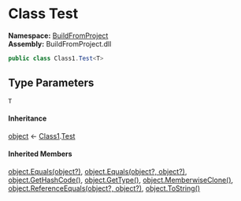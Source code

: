 # Class Test

__Namespace:__ [BuildFromProject](BuildFromProject.md)  
__Assembly:__ BuildFromProject.dll

```csharp
public class Class1.Test<T>
```

## Type Parameters

`T`

#### Inheritance

[object](https://learn.microsoft.com/dotnet/api/system.object) ← 
[Class1](BuildFromProject.Class1.md).[Test](BuildFromProject.Class1.Test-1.md)<T>

#### Inherited Members

[object.Equals(object?)](https://learn.microsoft.com/dotnet/api/system.object.equals#system-object-equals(system-object)), 
[object.Equals(object?, object?)](https://learn.microsoft.com/dotnet/api/system.object.equals#system-object-equals(system-object-system-object)), 
[object.GetHashCode()](https://learn.microsoft.com/dotnet/api/system.object.gethashcode), 
[object.GetType()](https://learn.microsoft.com/dotnet/api/system.object.gettype), 
[object.MemberwiseClone()](https://learn.microsoft.com/dotnet/api/system.object.memberwiseclone), 
[object.ReferenceEquals(object?, object?)](https://learn.microsoft.com/dotnet/api/system.object.referenceequals), 
[object.ToString()](https://learn.microsoft.com/dotnet/api/system.object.tostring)

